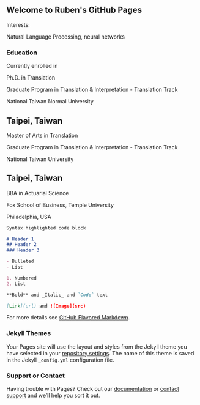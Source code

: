 ## Welcome to Ruben's GitHub Pages

Interests:

Natural Language Processing, neural networks

### Education

Currently enrolled in

Ph.D. in Translation

Graduate Program in Translation & Interpretation - Translation Track

National Taiwan Normal University

Taipei, Taiwan
----------------
Master of Arts in Translation

Graduate Program in Translation & Interpretation - Translation Track

National Taiwan University

Taipei, Taiwan
----------------
BBA in Actuarial Science

Fox School of Business, Temple University

Philadelphia, USA

```markdown
Syntax highlighted code block

# Header 1
## Header 2
### Header 3

- Bulleted
- List

1. Numbered
2. List

**Bold** and _Italic_ and `Code` text

[Link](url) and ![Image](src)
```

For more details see [GitHub Flavored Markdown](https://guides.github.com/features/mastering-markdown/).

### Jekyll Themes

Your Pages site will use the layout and styles from the Jekyll theme you have selected in your [repository settings](https://github.com/ruben-tsui/ruben-tsui.github.io/settings). The name of this theme is saved in the Jekyll `_config.yml` configuration file.

### Support or Contact

Having trouble with Pages? Check out our [documentation](https://help.github.com/categories/github-pages-basics/) or [contact support](https://github.com/contact) and we’ll help you sort it out.
